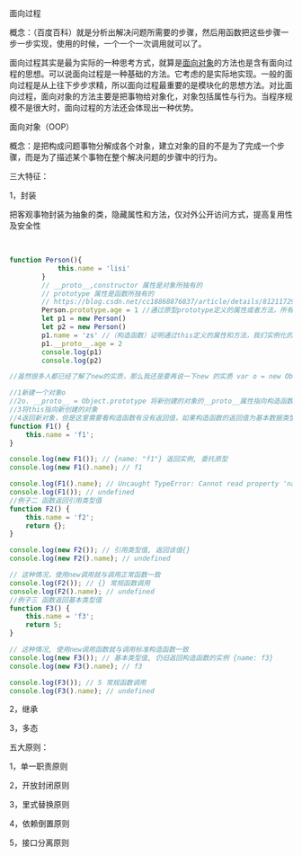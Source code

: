 面向过程

概念：（百度百科）就是分析出解决问题所需要的步骤，然后用函数把这些步骤一步一步实现，使用的时候，一个一个一次调用就可以了。

面向过程其实是最为实际的一种思考方式，就算是[面向对象](https://baike.baidu.com/item/%E9%9D%A2%E5%90%91%E5%AF%B9%E8%B1%A1)的方法也是含有面向过程的思想。可以说面向过程是一种基础的方法。它考虑的是实际地实现。一般的面向过程是从上往下步步求精，所以面向过程最重要的是模块化的思想方法。对比面向过程，面向对象的方法主要是把事物给对象化，对象包括属性与行为。当程序规模不是很大时，面向过程的方法还会体现出一种优势。

面向对象（OOP）

概念：是把构成问题事物分解成各个对象，建立对象的目的不是为了完成一个步骤，而是为了描述某个事物在整个解决问题的步骤中的行为。

三大特征：

1，封装

​	把客观事物封装为抽象的类，隐藏属性和方法，仅对外公开访问方式，提高复用性及安全性

​	

```js
function Person(){
            this.name = 'lisi'
        }
        // __proto__,constructor 属性是对象所独有的
        // prototype 属性是函数所独有的
        // https://blog.csdn.net/cc18868876837/article/details/81211729
        Person.prototype.age = 1 //通过原型prototype定义的属性或者方法，所有实例均指向同一个内存地址
        let p1 = new Person()
        let p2 = new Person()
        p1.name = 'zs' //（构造函数）证明通过this定义的属性和方法，我们实例化的时候都会重新复制一份，可能造成内存浪费
        p1.__proto__.age = 2
        console.log(p1)
        console.log(p2)

//虽然很多人都已经了解了new的实质，那么我还是要再说一下new 的实质 var o = new Object()

//1新建一个对象o
//2o. __proto__ = Object.prototype 将新创建的对象的__proto__属性指向构造函数的prototype
//3将this指向新创建的对象
//4返回新对象，但是这里需要看构造函数有没有返回值，如果构造函数的返回值为基本数据类型string,boolean,number,null,undefined,那么就返回新对象，如果构造函数的返回值为对象类型，那么就返回这个对象类型
function F1() {
    this.name = 'f1';
}

console.log(new F1()); // {name: "f1"} 返回实例, 委托原型
console.log(new F1().name); // f1

console.log(F1().name); // Uncaught TypeError: Cannot read property 'name' of undefined
console.log(F1()); // undefined
//例子二 函数返回引用类型值
function F2() {
    this.name = 'f2';
    return {};
}

console.log(new F2()); // 引用类型值, 返回该值{} 
console.log(new F2().name); // undefined

// 这种情况，使用new调用就与调用正常函数一致
console.log(F2()); // {} 常规函数调用
console.log(F2().name); // undefined
//例子三 函数返回基本类型值
function F3() {
    this.name = 'f3';
    return 5;
}

// 这种情况, 使用new调用函数就与调用标准构造函数一致
console.log(new F3()); // 基本类型值, 仍旧返回构造函数的实例 {name: f3}
console.log(new F3().name); // f3

console.log(F3()); // 5 常规函数调用
console.log(F3().name); // undefined
```

2，继承

3，多态

五大原则：

1，单一职责原则

2，开放封闭原则

3，里式替换原则

4，依赖倒置原则

5，接口分离原则